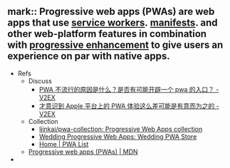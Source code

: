 mark:: Progressive web apps (PWAs) are web apps that use [service workers](https://developer.mozilla.org/en-US/docs/Web/API/Service_Worker_API). [manifests](https://developer.mozilla.org/en-US/docs/Web/Manifest). and other web-platform features in combination with [progressive enhancement](https://developer.mozilla.org/en-US/docs/Glossary/Progressive_Enhancement) to give users an experience on par with native apps.
-
- Refs
  - Discuss
    - [PWA 不流行的原因是什么？是否有可能开辟一个 pwa 的入口？ - V2EX](https://www.v2ex.com/t/535817)
    - [才意识到 Apple 平台上的 PWA 体验这么差可能是有意而为之的 - V2EX](https://v2ex.com/t/841454)
  - Collection
    - [ljinkai/pwa-collection: Progressive Web Apps collection](https://github.com/ljinkai/pwa-collection)
    - [Wedding Progressive Web Apps: Wedding PWA Store](https://www.pwastore.com/category/wedding)
    - [Home | PWA List](https://www.pwalist.app/)
  - [Progressive web apps (PWAs) | MDN](https://developer.mozilla.org/en-US/docs/Web/Progressive_web_apps)
-